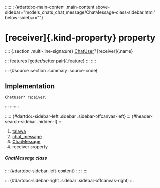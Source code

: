 ::::::: {#dartdoc-main-content .main-content above-sidebar="models_chats_chat_message/ChatMessage-class-sidebar.html" below-sidebar=""}
<div>

# [receiver]{.kind-property} property

</div>

:::: {.section .multi-line-signature}
[ChatUser](../../models_chats_chat_user/ChatUser-class.html)?
[receiver]{.name}

::: features
[getter/setter pair]{.feature}
:::
::::

::: {#source .section .summary .source-code}
## Implementation

``` language-dart
ChatUser? receiver;
```
:::
:::::::

::::: {#dartdoc-sidebar-left .sidebar .sidebar-offcanvas-left}
::: {#header-search-sidebar .hidden-l}
:::

1.  [talawa](../../index.html)
2.  [chat_message](../../models_chats_chat_message/)
3.  [ChatMessage](../../models_chats_chat_message/ChatMessage-class.html)
4.  receiver property

##### ChatMessage class

::: {#dartdoc-sidebar-left-content}
:::
:::::

::: {#dartdoc-sidebar-right .sidebar .sidebar-offcanvas-right}
:::
